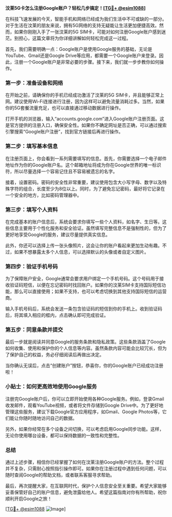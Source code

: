 **汶莱5G卡怎么注册Google账户？轻松几步搞定！[[TG💪+ @esim1088](https://t.me/s/esim1088)]**

在科技飞速发展的今天，智能手机和网络已经成为我们生活中不可或缺的一部分。对于生活在汶莱的朋友来说，拥有5G网络的支持无疑能让生活更加便捷高效。然而，如果你刚刚入手了一张汶莱的5G SIM卡，可能对如何注册Google账户感到迷茫。别担心，这篇文章将为你详细讲解如何轻松完成这一过程。

首先，我们需要明确一点：Google账户是使用Google服务的基础，无论是YouTube、Gmail还是Google Drive等应用，都需要一个Google账户来登录。因此，注册一个Google账户是非常必要的步骤。接下来，我们就一步步教你如何操作。

### 第一步：准备设备和网络

在开始之前，请确保你的手机已经成功激活了汶莱的5G SIM卡，并且能够正常上网。建议使用Wi-Fi连接进行注册，因为这样可以避免流量消耗过多。当然，如果你的5G套餐流量充足，也可以直接通过移动数据进行操作。

打开手机的浏览器，输入“accounts.google.com”进入Google账户注册页面。这是官方提供的注册入口，确保安全性。如果你不确定网址是否正确，可以通过搜索引擎搜索“Google账户注册”，找到官方链接后再进行操作。

### 第二步：填写基本信息

在注册页面上，你会看到一系列需要填写的信息。首先，你需要选择一个电子邮件地址作为你的Google账户名。这个邮箱地址将成为你在Google世界的唯一标识符，所以尽量选择一个容易记住且不容易被遗忘的名字。

接着，设置密码。密码的安全性非常重要，建议使用包含大小写字母、数字以及特殊字符的组合，长度至少为8位以上。同时，为了避免忘记密码，最好将它记录在一个安全的地方，比如密码管理器中。

### 第三步：填写个人资料

在完成基本的账户信息后，系统会要求你填写一些个人资料，如名字、生日等。这些信息主要用于个性化服务和安全验证。虽然填写完整信息不是强制性的，但为了更好地享受Google的服务，建议尽量提供真实信息。

此外，你还可以选择上传一张头像照片，这会让你的账户看起来更加生动有趣。不过，如果不想暴露太多个人信息，可以选择默认的头像或者自定义图片。

### 第四步：验证手机号码

为了保障账户安全，Google通常会要求用户绑定一个手机号码。这个号码用于接收验证码短信，以便在忘记密码时找回账户。如果你的汶莱SIM卡支持国际短信功能，那么可以直接使用；如果不支持，也可以考虑切换到其他支持国际短信的运营商。

输入手机号码后，系统会发送一条包含验证码的短信到你的手机上。收到验证码后，将其填入相应的框内，点击确认即可完成验证。

### 第五步：同意条款并提交

最后一步就是阅读并同意Google的服务条款和隐私政策。这些条款涵盖了Google如何收集、使用和保护你的个人信息等内容。虽然条款内容可能会比较冗长，但为了保护自己的权益，务必仔细阅读后再做出决定。

当你确认无误后，点击“创建账户”按钮，恭喜你，你的Google账户已经成功注册啦！

### 小贴士：如何更高效地使用Google服务

注册完Google账户后，你可以立即开始使用各种Google服务。例如，登录Gmail收发邮件，观看YouTube视频，或者将文件存储到Google Drive中。为了更好地管理这些服务，建议下载Google官方应用程序，如Gmail、Google Photos等，它们能让你随时随地访问自己的数据。

另外，如果你经常在多个设备之间切换，可以考虑启用Google同步功能。这样，无论你使用哪台设备，都可以保持数据的一致性和完整性。

### 总结

通过上述步骤，相信你已经掌握了如何在汶莱注册Google账户的方法。整个过程并不复杂，只需耐心按照指引操作即可。如果你在注册过程中遇到任何问题，可以随时查阅Google的帮助文档，或者联系客服寻求帮助。

最后，再次提醒大家，在互联网时代，保护个人信息安全至关重要。希望大家能够妥善保管好自己的账户信息，避免泄露给他人。希望这篇指南对你有所帮助，祝你顺利开启Google之旅！

[[TG💪+ @esim1088](https://t.me/s/esim1088) ![Image](https://i.postimg.cc/4NQfJmqS/Snipaste-2025-05-13-00-14-12.png)]